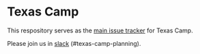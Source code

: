 # Texas Camp

This respository serves as the [main issue tracker](https://github.com/TexasCamp/planning/issues) for Texas Camp.

Please join us in [slack](https://adug-slack.herokuapp.com) (#texas-camp-planning).
